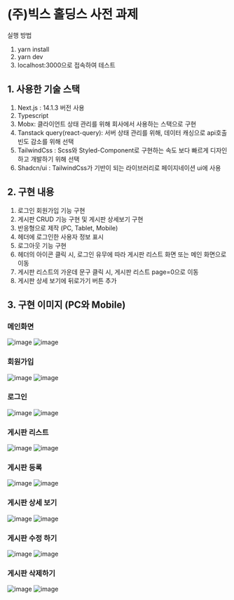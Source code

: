 # (주)빅스 홀딩스 사전 과제

실행 방법
1. yarn install
2. yarn dev
3. localhost:3000으로 접속하여 테스트

## 1. 사용한 기술 스택
1. Next.js : 14.1.3 버전 사용
2. Typescript
3. Mobx: 클라이언트 상태 관리를 위해 회사에서 사용하는 스택으로 구현
4. Tanstack query(react-query): 서버 상태 관리를 위해, 데이터 캐싱으로 api호출 빈도 감소를 위해 선택
5. TailwindCss : Scss와 Styled-Component로 구현하는 속도 보다 빠르게 디자인하고 개발하기 위해 선택
6. Shadcn/ui : TailwindCss가 기반이 되는 라이브러리로 페이지네이션 ui에 사용

## 2. 구현 내용

1. 로그인 회원가입 기능 구현
2. 게시판 CRUD 기능 구현 및 게시판 상세보기 구현
3. 반응형으로 제작 (PC, Tablet, Mobile)
4. 헤더에 로그인한 사용자 정보 표시
5. 로그아웃 기능 구현
6. 헤더의 아이콘 클릭 시, 로그인 유무에 따라 게시판 리스트 화면 또는 메인 화면으로 이동
7. 게시판 리스트의 가운데 문구 클릭 시, 게시판 리스트 page=0으로 이동
8. 게시판 상세 보기에 뒤로가기 버튼 추가


## 3. 구현 이미지 (PC와 Mobile)

### 메인화면
![image](https://github.com/user-attachments/assets/cd13caae-5a76-4dbc-95f1-26cd00ec1531)
![image](https://github.com/user-attachments/assets/f072b059-6b0e-49bf-86f5-b40e52a01f52)

### 회원가입
![image](https://github.com/user-attachments/assets/450a9a0e-be22-4a62-85d1-9399b0dc3d71)
![image](https://github.com/user-attachments/assets/40943c58-db99-4c9a-85a7-b3f2b1e8c306)

### 로그인
![image](https://github.com/user-attachments/assets/afe7f587-1eac-4baa-8c9f-f756c0860189)
![image](https://github.com/user-attachments/assets/7ef7045d-cb22-4ca6-9b1e-600dab629553)


### 게시판 리스트
![image](https://github.com/user-attachments/assets/83c8f3bf-ea3c-423d-9bc4-d6d1d368628f)
![image](https://github.com/user-attachments/assets/d9da008a-3a1c-4bf8-a220-7adbc4a7ad41)

### 게시판 등록
![image](https://github.com/user-attachments/assets/7d284378-d55a-4976-a6eb-eb1995d0630d)
![image](https://github.com/user-attachments/assets/b2c5cbfd-531e-48e0-a39b-725d9402c8f1)


### 게시판 상세 보기
![image](https://github.com/user-attachments/assets/d9fd8acb-2b98-4284-ba8d-5daa3dc9efef)
![image](https://github.com/user-attachments/assets/5b93e5a9-53f3-4fa1-be39-37f06eb23424)

### 게시판 수정 하기
![image](https://github.com/user-attachments/assets/94efd0c5-05df-4c75-ac95-63373b14c4d5)
![image](https://github.com/user-attachments/assets/47a7c209-b7db-48b0-be98-a2a9851ec005)


### 게시판 삭제하기
![image](https://github.com/user-attachments/assets/f1a8c4ce-8484-484e-b79a-2a40bbc7af21)
![image](https://github.com/user-attachments/assets/0d050e61-e1ea-4eea-bfb4-68a1366b70bc)
